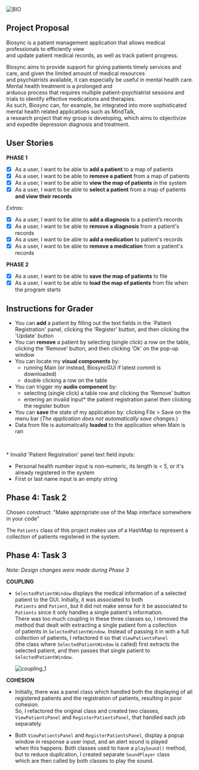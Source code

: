 ![BIO](https://media.github.students.cs.ubc.ca/user/9769/files/f9c50700-cd48-11ea-93b4-e8d320c9a598)

## Project Proposal
Biosync is a patient management application that allows medical professionals to efficiently view <br> 
and update patient medical records, as well as track patient progress. 

Biosync aims to provide support for giving patients timely services and care, and given the limited amount of medical 
resources <br> and psychiatrists available, it can especially be useful in mental health care. Mental health treatment 
is a prolonged and <br> arduous process that requires multiple patient-psychiatrist sessions and 
trials to identify effective medications and therapies. <br> As such, Biosync can, for example, be integrated into more 
sophisticated mental health related applications such as MindTalk, <br> a research project that my group is 
developing, which aims to objectivize and expedite depression diagnosis and treatment.


## User Stories

**PHASE 1**
- [x] As a user, I want to be able to **add a patient** to a map of patients
- [x] As a user, I want to be able to **remove a patient** from a map of patients
- [x] As a user, I want to be able to **view the map of patients** in the system
- [x] As a user, I want to be able to **select a patient** from a map of patients **and view their records**

*Extras:*
- [x] As a user, I want to be able to **add a diagnosis** to a patient’s records
- [x] As a user, I want to be able to **remove a diagnosis** from a patient's records
- [x] As a user, I want to be able to **add a medication** to patient's records
- [x] As a user, I want to be able to **remove a medication** from a patient's records

**PHASE 2**
- [x] As a user, I want to be able to **save the map of patients** to file
- [x] As a user, I want to be able to **load the map of patients** from file when the program starts

## Instructions for Grader
- You can **add** a patient by filling out the text fields in the `Patient Registration' panel, 
  clicking the 'Register' button, and then clicking the 'Update' button
- You can **remove** a patient by selecting (single click) a row on the table, clicking the 'Remove' button, 
  and then clicking 'Ok' on the pop-up window  
- You can locate my **visual components** by:
    - running Main (or instead, BiosyncGUI if latest commit is downloaded)
    - double clicking a row on the table
- You can trigger my **audio component** by:
    - selecting (single click) a table row and clicking the 'Remove' button
    - entering an invalid input* the patient registration panel then clicking the register button
- You can **save** the state of my application by: clicking File > Save on the menu bar 
  (*The application does not automatically save changes.*)
- Data from file is automatically **loaded** to the application when Main is ran

<br>

\* Invalid 'Patient Registration' panel text field inputs:
- Personal health number input is non-numeric, its length is < 5, or it's already registered in the system
- First or last name input is an empty string


## Phase 4: Task 2
Chosen construct: "Make appropriate use of the Map interface somewhere in your code"

The `Patients` class of this project makes use of a HashMap to represent a collection of patients 
registered in the system.


## Phase 4: Task 3
*Note: Design changes were made during Phase 3*

**COUPLING**
- `SelectedPatientWindow` displays the medical information of a selected patient to the GUI. Initially, it was 
associated to both <br> `Patients` and `Patient`, but it did not make sense for it be associated to `Patients` 
since it only handles a single patient's information. <br> There was too much coupling in these three classes so, 
I removed the method that dealt with extracting a single patient fom a collection <br> of patients in 
`SelectedPatientWindow`. Instead of passing it in with a full collection  of patients, I refactored it so 
that `ViewPatientsPanel` <br> (the class where  `SelectedPatientWindow` is called) first extracts the selected patient, 
and then passes that single patient to `SelectedPatientWindow`.

    ![coupling_1](https://media.github.students.cs.ubc.ca/user/9769/files/2328e100-dcbe-11ea-9731-161cff4ad586)

**COHESION**
- Initially, there was a panel class which handled both the displaying of all registered patients and the registration 
of patients, resulting in poor cohesion. <br> So, I refactored the original class and created two classes, 
`ViewPatientsPanel` and `RegisterPatientsPanel`, that handled each job separately.

- Both `ViewPatientsPanel` and `RegisterPatientsPanel`, display a popup window in response a user input, and
an alert sound is played <br> when this happens. Both classes used to have a `playSound()` method, but to reduce 
duplication, I created separate `SoundPlayer` class <br> which are then called by both classes to play the sound.